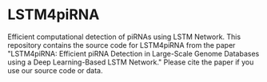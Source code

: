 # LSTM4piRNA
Efficient computational detection of piRNAs using LSTM Network. This repository contains the source code for LSTM4piRNA from the paper "LSTM4piRNA: Efficient piRNA Detection in Large-Scale Genome Databases using a Deep Learning-Based LSTM Network." Please cite the paper if you use our source code or data.
